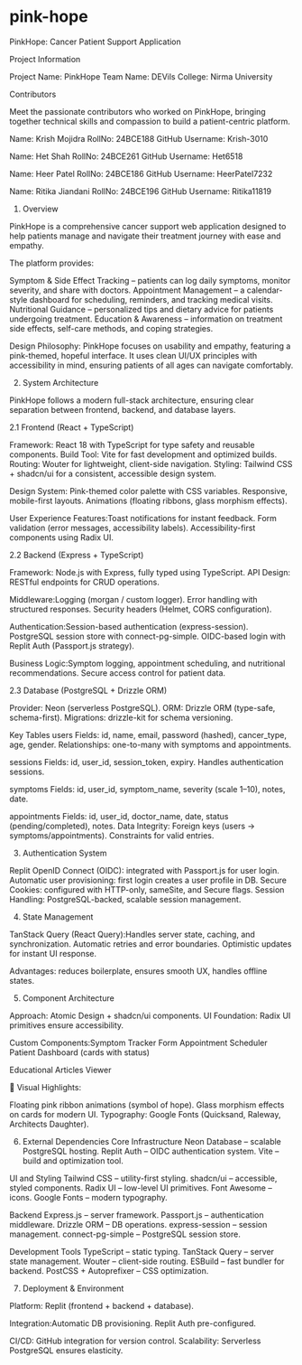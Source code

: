 # pink-hope
PinkHope: Cancer Patient Support Application

Project Information

Project Name: PinkHope
Team Name: DEVils
College: Nirma University

Contributors

Meet the passionate contributors who worked on PinkHope, bringing together technical skills and compassion to build a patient-centric platform.

Name: Krish Mojidra
RollNo: 24BCE188
GitHub Username: Krish-3010

Name: Het Shah
RollNo: 24BCE261
GitHub Username: Het6518

Name: Heer Patel
RollNo: 24BCE186
GitHub Username: HeerPatel7232

Name: Ritika Jiandani
RollNo: 24BCE196
GitHub Username: Ritika11819



1. Overview

PinkHope is a comprehensive cancer support web application designed to help patients manage and navigate their treatment journey with ease and empathy.

The platform provides:

Symptom & Side Effect Tracking – patients can log daily symptoms, monitor severity, and share with doctors.
Appointment Management – a calendar-style dashboard for scheduling, reminders, and tracking medical visits.
Nutritional Guidance – personalized tips and dietary advice for patients undergoing treatment.
Education & Awareness – information on treatment side effects, self-care methods, and coping strategies.

Design Philosophy:
PinkHope focuses on usability and empathy, featuring a pink-themed, hopeful interface. It uses clean UI/UX principles with accessibility in mind, ensuring patients of all ages can navigate comfortably.



2. System Architecture

PinkHope follows a modern full-stack architecture, ensuring clear separation between frontend, backend, and database layers.

2.1 Frontend (React + TypeScript)

Framework: React 18 with TypeScript for type safety and reusable components.
Build Tool: Vite for fast development and optimized builds.
Routing: Wouter for lightweight, client-side navigation.
Styling: Tailwind CSS + shadcn/ui for a consistent, accessible design system.

Design System: Pink-themed color palette with CSS variables.
               Responsive, mobile-first layouts.
               Animations (floating ribbons, glass morphism effects).

User Experience Features:Toast notifications for instant feedback.
                        Form validation (error messages, accessibility labels).
Accessibility-first components using Radix UI.


2.2 Backend (Express + TypeScript)

Framework: Node.js with Express, fully typed using TypeScript.
API Design: RESTful endpoints for CRUD operations.

Middleware:Logging (morgan / custom logger).
           Error handling with structured responses.
           Security headers (Helmet, CORS configuration).

Authentication:Session-based authentication (express-session).
               PostgreSQL session store with connect-pg-simple.
               OIDC-based login with Replit Auth (Passport.js strategy).

Business Logic:Symptom logging, appointment scheduling, and nutritional recommendations.
               Secure access control for patient data.


2.3 Database (PostgreSQL + Drizzle ORM)

Provider: Neon (serverless PostgreSQL).
ORM: Drizzle ORM (type-safe, schema-first).
Migrations: drizzle-kit for schema versioning.

Key Tables
users
Fields: id, name, email, password (hashed), cancer_type, age, gender.
Relationships: one-to-many with symptoms and appointments.

sessions
Fields: id, user_id, session_token, expiry.
Handles authentication sessions.

symptoms
Fields: id, user_id, symptom_name, severity (scale 1–10), notes, date.

appointments
Fields: id, user_id, doctor_name, date, status (pending/completed), notes.
Data Integrity: Foreign keys (users → symptoms/appointments).
Constraints for valid entries.



3. Authentication System

Replit OpenID Connect (OIDC): integrated with Passport.js for user login.
Automatic user provisioning: first login creates a user profile in DB.
Secure Cookies: configured with HTTP-only, sameSite, and Secure flags.
Session Handling: PostgreSQL-backed, scalable session management.



4. State Management

TanStack Query (React Query):Handles server state, caching, and synchronization.
                             Automatic retries and error boundaries.
                             Optimistic updates for instant UI response.

Advantages: reduces boilerplate, ensures smooth UX, handles offline states.



5. Component Architecture

Approach: Atomic Design + shadcn/ui components.
UI Foundation: Radix UI primitives ensure accessibility.

Custom Components:Symptom Tracker Form
                  Appointment Scheduler
                  Patient Dashboard (cards with status)

Educational Articles Viewer

🎨 Visual Highlights:

Floating pink ribbon animations (symbol of hope).
Glass morphism effects on cards for modern UI.
Typography: Google Fonts (Quicksand, Raleway, Architects Daughter).



6. External Dependencies
Core Infrastructure
Neon Database – scalable PostgreSQL hosting.
Replit Auth – OIDC authentication system.
Vite – build and optimization tool.

UI and Styling
Tailwind CSS – utility-first styling.
shadcn/ui – accessible, styled components.
Radix UI – low-level UI primitives.
Font Awesome – icons.
Google Fonts – modern typography.

Backend
Express.js – server framework.
Passport.js – authentication middleware.
Drizzle ORM – DB operations.
express-session – session management.
connect-pg-simple – PostgreSQL session store.

Development Tools
TypeScript – static typing.
TanStack Query – server state management.
Wouter – client-side routing.
ESBuild – fast bundler for backend.
PostCSS + Autoprefixer – CSS optimization.



7. Deployment & Environment

Platform: Replit (frontend + backend + database).

Integration:Automatic DB provisioning.
            Replit Auth pre-configured.

CI/CD: GitHub integration for version control.
Scalability: Serverless PostgreSQL ensures elasticity.
